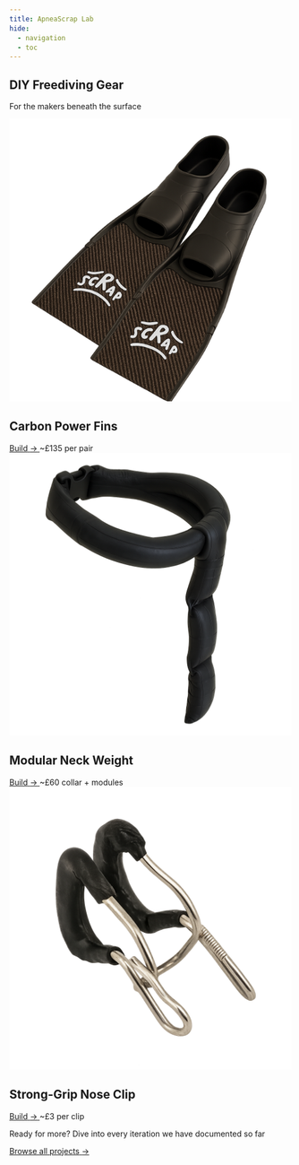 ```yaml
---
title: ApneaScrap Lab
hide:
  - navigation
  - toc
---
```


<div class="hero-home">
  <section class="hero-intro">
    <h1>DIY Freediving Gear</h1>
    <p class="hero-subtitle">For the makers beneath the surface</p>
  </section>

  <section class="hero-shields" aria-label="Featured projects">
    <article class="hero-shield">
      <img src="assets/hero/short-fins.png" alt="Illustration of the compress short fins project" loading="lazy" />
      <div class="hero-shield__body">
        <h2>Carbon Power Fins</h2>
        <div class="hero-shield__cta">
          <a class="hero-shield__button" href="projects/short-fins/v1/power-fins/" aria-label="Build the Carbon Power Fins project">
            <span>Build</span>
            <span class="hero-link-arrow" aria-hidden="true">→</span>
          </a>
          <span class="hero-shield__price">~£135 per pair</span>
        </div>
      </div>
    </article>
    <article class="hero-shield">
      <img src="assets/hero/neck-weight.png" alt="Illustration of the modular neck weight" loading="lazy" />
      <div class="hero-shield__body">
        <h2>Modular Neck Weight</h2>
        <div class="hero-shield__cta">
          <a class="hero-shield__button" href="projects/neck-weight/v1/modular-lead-tube" aria-label="Build the Modular Neck Weight project">
            <span>Build</span>
            <span class="hero-link-arrow" aria-hidden="true">→</span>
          </a>
          <span class="hero-shield__price">~£60 collar + modules</span>
        </div>
      </div>
    </article>
    <article class="hero-shield">
      <img src="assets/hero/nose-clip.png" alt="Illustration of the low-profile nose clip" loading="lazy" />
      <div class="hero-shield__body">
        <h2>Strong-Grip Nose Clip</h2>
        <div class="hero-shield__cta">
          <a class="hero-shield__button" href="projects/nose-clip/v1/bike-spoke/" aria-label="Build the Strong-Grip Nose Clip project">
            <span>Build</span>
            <span class="hero-link-arrow" aria-hidden="true">→</span>
          </a>
          <span class="hero-shield__price">~£3 per clip</span>
        </div>
      </div>
    </article>
  </section>

  <section class="hero-projects-cta">
    <p>Ready for more? Dive into every iteration we have documented so far</p>
    <a class="hero-projects-cta__link" href="projects/">
      <span>Browse all projects</span>
      <span class="hero-link-arrow" aria-hidden="true">→</span>
    </a>
  </section>
</div>
